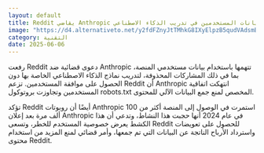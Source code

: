 ```yaml
---
layout: default
title: Reddit يقاضي Anthropic بتهمة استغلال بيانات المستخدمين في تدريب الذكاء الاصطناعي
image: "https://d4.alternativeto.net/y2fdFZnyJtTMhkG8IXyElpzB5qudVAdsmB7QRkx377A/rs:fill:1520:760:0/g:ce:0:0/YWJzOi8vZGlzdC9jb250ZW50LzE3NDkxNjUyMjA1MDcucG5n.png"
category: التقنية
date: 2025-06-06
---
```


رفعت Reddit دعوى قضائية ضد Anthropic تتهمها باستخدام بيانات مستخدمي المنصة، بما في ذلك المشاركات المحذوفة، لتدريب نماذج الذكاء الاصطناعي الخاصة بها دون الحصول على موافقة المستخدمين. تزعم Reddit أن Anthropic انتهكت اتفاقية المستخدمين وتجاوزت بروتوكول robots.txt المخصص لمنع جمع البيانات الآلي للمحتوى.

تؤكد Reddit أيضًا أن روبوتات Anthropic استمرت في الوصول إلى المنصة أكثر من 100 ألف مرة بعد إعلان Anthropic في عام 2024 أنها حجبت هذا النشاط، وتدعي أن هذا الكشط يعرض خصوصية المستخدم للخطر، وتسعى Reddit للحصول على تعويضات واسترداد الأرباح الناتجة عن البيانات التي تم جمعها، وأمر قضائي لمنع المزيد من استخدام محتوى Reddit.

